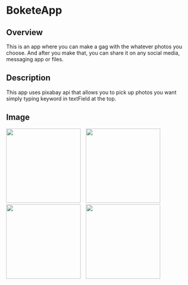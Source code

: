 # BoketeApp
## Overview
This is an app where you can make a gag with the whatever photos you choose. And after you make that, you can share it on any social media, messaging app or files.
## Description
This app uses pixabay api that allows you to pick up photos you want simply typing keyword in textField at the top. 
## Image
<img src="https://user-images.githubusercontent.com/57105552/79265454-1394b980-7ed1-11ea-82fa-9b882fa3fe81.PNG" width=200>　<img src="https://user-images.githubusercontent.com/57105552/79265452-12fc2300-7ed1-11ea-8fd5-2eab343f2d87.PNG" width=200>　<img src="https://user-images.githubusercontent.com/57105552/79265448-12638c80-7ed1-11ea-832b-3370da36de21.PNG" width=200>　<img src="https://user-images.githubusercontent.com/57105552/79265432-0d064200-7ed1-11ea-8ae1-57cf8636e4cb.PNG" width=200>
